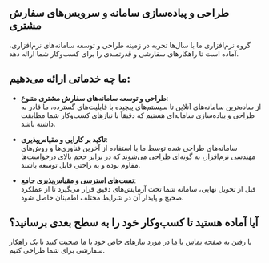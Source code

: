 
## طراحی و پیاده‌سازی سامانه و سرویس‌های سفارش مشتری

 گروه نرم‌افزاری ما با سال‌ها تجربه در زمینه طراحی و توسعه سامانه‌های نرم‌افزاری، آماده است تا راهکارهای سفارشی و قدرتمندی را برای کسب‌وکار شما ارائه دهد.

## ما چه خدماتی ارائه می‌دهیم:

- **طراحی و توسعه سامانه‌های سفارش مشتری متنوع**:  
  از ساده‌ترین سامانه‌های آنلاین تا سیستم‌های پیچیده با قابلیت‌های گسترده، ما قادر به طراحی و پیاده‌سازی سامانه‌ای هستیم که دقیقاً با نیازهای کسب‌وکار شما مطابقت داشته باشد.

- **تاکید بر کارایی و مقیاس‌پذیری**:  
  سامانه‌های طراحی شده توسط ما با استفاده از آخرین فناوری‌ها و روش‌های مهندسی نرم‌افزار، به گونه‌ای طراحی می‌شوند که در برابر حجم بالای درخواست‌ها مقاوم بوده و به راحتی قابل توسعه باشند.

- **تست‌های استرسی و مقیاس‌پذیری جامع**:  
  قبل از تحویل نهایی، سامانه شما تحت آزمایش‌های دقیق قرار می‌گیرد تا از عملکرد صحیح و پایدار آن در شرایط مختلف اطمینان حاصل شود.

## آیا آماده هستید تا کسب‌وکار خود را به سطح بعدی برسانید؟

با رفتن به صفحه [تماس با ما](https://gazmeh.ir/fa/contact-us) در مورد نیازهای خاص خود با ما صحبت کنید تا یک راهکار سفارشی برای شما طراحی کنیم.